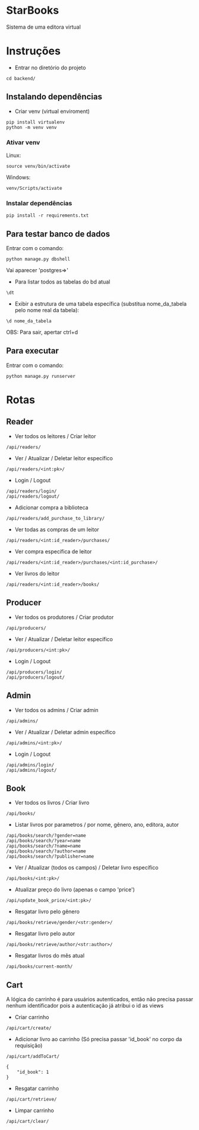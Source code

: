 # StarBooks
Sistema de uma editora virtual

# Instruções
- Entrar no diretório do projeto
```console
cd backend/
```
## Instalando dependências
- Criar venv (virtual enviroment)
```console
pip install virtualenv
python -m venv venv
```
### Ativar venv

Linux:
```console
source venv/bin/activate
```
Windows:
```console
venv/Scripts/activate
```

### Instalar dependências
```console
pip install -r requirements.txt
```

## Para testar banco de dados
Entrar com o comando:
```console
python manage.py dbshell
```
Vai aparecer 'postgres=>'
- Para listar todos as tabelas do bd atual
```console
\dt
```
- Exibir a estrutura de uma tabela específica (substitua nome_da_tabela pelo nome real da tabela):
```console
\d nome_da_tabela
```
OBS: Para sair, apertar ctrl+d

## Para executar
Entrar com o comando:
```console
python manage.py runserver
```

# Rotas

## Reader

- Ver todos os leitores / Criar leitor
```console
/api/readers/
```

- Ver / Atualizar / Deletar leitor específico
```console
/api/readers/<int:pk>/
```

- Login / Logout
```console
/api/readers/login/
/api/readers/logout/
```

- Adicionar compra a biblioteca
```console
/api/readers/add_purchase_to_library/
```

- Ver todas as compras de um leitor
```console
/api/readers/<int:id_reader>/purchases/
```

- Ver compra específica de leitor 
```console
/api/readers/<int:id_reader>/purchases/<int:id_purchase>/
```

- Ver livros do leitor 
```console
/api/readers/<int:id_reader>/books/
```

## Producer

- Ver todos os produtores / Criar produtor
```console
/api/producers/
```

- Ver / Atualizar / Deletar leitor específico
```console
/api/producers/<int:pk>/
```

- Login / Logout
```console
/api/producers/login/
/api/producers/logout/
```

## Admin

- Ver todos os admins / Criar admin
```console
/api/admins/
```

- Ver / Atualizar / Deletar admin específico
```console
/api/admins/<int:pk>/
```

- Login / Logout
```console
/api/admins/login/
/api/admins/logout/
```

## Book
- Ver todos os livros / Criar livro
```console
/api/books/
```
- Listar livros por parametros / por nome, gênero, ano, editora, autor
```console
/api/books/search/?gender=name
/api/books/search/?year=name
/api/books/search/?name=name
/api/books/search/?author=name
/api/books/search/?publisher=name
```

- Ver / Atualizar (todos os campos) / Deletar livro específico
```console
/api/books/<int:pk>/
```

- Atualizar preço do livro (apenas o campo 'price')
```console
/api/update_book_price/<int:pk>/
```

- Resgatar livro pelo gênero
```console
/api/books/retrieve/gender/<str:gender>/
```

- Resgatar livro pelo autor
```console
/api/books/retrieve/author/<str:author>/
```

- Resgatar livros do mês atual
```console
/api/books/current-month/
```

## Cart

A lógica do carrinho é para usuários autenticados, então não precisa passar nenhum identificador pois a autenticação já atribui o id as views

- Criar carrinho
```console
/api/cart/create/
```

- Adicionar livro ao carrinho (Só precisa passar 'id_book' no corpo da requisição)
```console
/api/cart/addToCart/
```

```console
{
    "id_book": 1
}
```

- Resgatar carrinho
```console
/api/cart/retrieve/  
```

- Limpar carrinho
```console
/api/cart/clear/
```